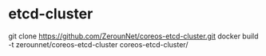 # etcd-cluster

git clone https://github.com/ZerounNet/coreos-etcd-cluster.git
docker build -t zerounnet/coreos-etcd-cluster coreos-etcd-cluster/